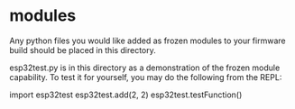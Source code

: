 # modules

Any python files you would like added as frozen modules to your firmware build should be placed in this directory.

esp32test.py is in this directory as a demonstration of the frozen module capability.  To test it for yourself, you may do the following from the REPL:

import esp32test
esp32test.add(2, 2)
esp32test.testFunction()

